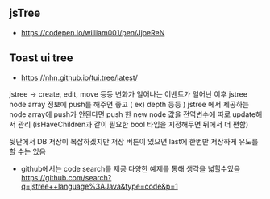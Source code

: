 ## jsTree
- https://codepen.io/william001/pen/JjoeReN

## Toast ui tree
- https://nhn.github.io/tui.tree/latest/

jstree -> create, edit, move 등등 변화가 일어나는 이벤트가 일어난 이후
jstree node array 정보에 push를 해주면 좋고 ( ex) depth 등등 ) 
jstree 에서 제공하는 node array에 push가 안된다면 push 한 new node 값을 전역변수에 따로 update해서 관리
(isHaveChildren과 같이 필요한 bool 타입을 지정해두면 뒤에서 더 편함)

뒷단에서 DB 저장이 복잡하겠지만 저장 버튼이 있으면 last에 한번만 저장하게 유도를 할 수는 있음

- github에서는 code search를 제공 다양한 예제를 통해 생각을 넓힐수있음
https://github.com/search?q=jstree++language%3AJava&type=code&p=1
